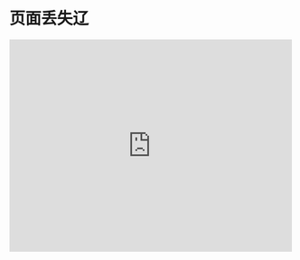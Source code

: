 # 页面丢失辽
 
<span id="flv_Sa6"><iframe src="https://www.bilibili.com/blackboard/newplayer.html?playlist=false&amp;crossDomain=1&amp;aid=244254871&amp;page=1" border="0" scrolling="no" framespacing="0" allowfullscreen="true" style="max-width: 100%" width="500" height="375" frameborder="no"></iframe></span>
<script type="text/javascript" reload="1">document.getElementById('flv_Sa6').innerHTML=(detectHtml5Support() ? "<iframe src='https://www.bilibili.com/blackboard/newplayer.html?playlist=false&crossDomain=1&aid=244254871&page=1' border='0' scrolling='no' framespacing='0' allowfullscreen='true' style='max-width: 100%' width='500' height='375' frameborder='no'></iframe>" : AC_FL_RunContent('width', '500', 'height', '375', 'allowNetworking', 'internal', 'allowScriptAccess', 'never', 'src', 'https://s1.hdslb.com/bfs/static/player/main/flash/play_v3.swf?playlist=false&crossDomain=1&aid=244254871&cid=', 'quality', 'high', 'bgcolor', '#ffffff', 'wmode', 'transparent', 'allowfullscreen', 'true'));</script>
